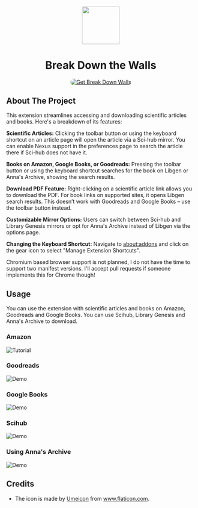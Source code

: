 

<sub>
<p align='center'><img  src="https://raw.githubusercontent.com/onurhanak/Break-Down-Walls/main/graduate-hat.png" height="100" width="auto"></p>
</sub>
<h1 align="center">Break Down the Walls</h1>


<p align="center">
<a href="https://addons.mozilla.org/en-US/firefox/addon/break-down-walls/"><img src="https://user-images.githubusercontent.com/585534/107280546-7b9b2a00-6a26-11eb-8f9f-f95932f4bfec.png" style='border-radius:15px' alt="Get Break Down Walls"></a>

## About The Project

This extension streamlines accessing and downloading scientific articles and books. Here's a breakdown of its features:

**Scientific Articles:** Clicking the toolbar button or using the keyboard shortcut on an article page will open the article via a Sci-hub mirror. You can enable Nexus support in the preferences page to search the article there if Sci-hub does not have it.

**Books on Amazon, Google Books, or Goodreads:** Pressing the toolbar button or using the keyboard shortcut searches for the book on Libgen or Anna's Archive, showing the search results.

**Download PDF Feature:** Right-clicking on a scientific article link allows you to download the PDF. For book links on supported sites, it opens Libgen search results. This doesn’t work with Goodreads and Google Books – use the toolbar button instead.

**Customizable Mirror Options:** Users can switch between Sci-hub and Library Genesis mirrors or opt for Anna's Archive instead of Libgen via the options page.

**Changing the Keyboard Shortcut:** Navigate to <a href="about:addons">about:addons</a> and click on the gear icon to select "Manage Extension Shortcuts". 

Chromium based browser support is not planned, I do not have the time to support two manifest versions. I'll accept pull requests if someone implements this for Chrome though!

## Usage

You can use the extension with scientific articles and books on Amazon, Goodreads and Google Books. You can use Scihub, Library Genesis and Anna's Archive to download.

### Amazon

![Tutorial][amazontutorial]

### Goodreads

![Demo][goodreadstutorial]

### Google Books

![Demo][gbookstutorial]

### Scihub 

![Demo][scihubtutorial]

### Using Anna's Archive

![Demo][annasarchivetutorial]

## Credits

 - The icon is made by <a href='https://www.flaticon.com/authors/umeicon'>Umeicon</a> from <a href='https://www.flaticon.com/'>www.flaticon.com</a>.

[amazontutorial]: assets/AmazonLibgen.webp
[goodreadstutorial]: assets/GoodreadsLibgen.webp
[gbookstutorial]: assets/GBooksLibgen.webp
[scihubtutorial]: assets/Scihub.webp
[annasarchivetutorial]: assets/AnnasArchive.webp
[stars-shield]: https://img.shields.io/github/stars/othneildrew/Best-README-Template.svg?style=for-the-badge
[stars-url]: https://github.com/othneildrew/Best-README-Template/stargazers
